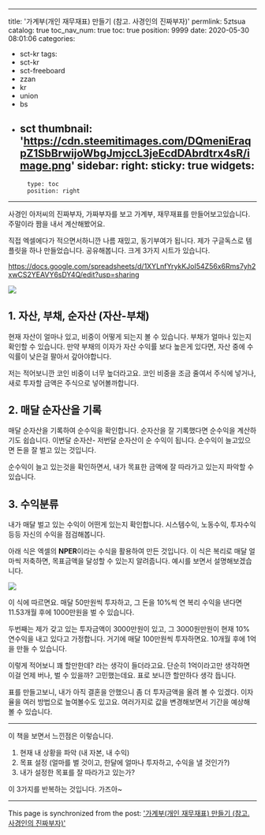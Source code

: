 
---
title: '가계부(개인 재무재표) 만들기 (참고. 사경인의 진짜부자)'
permlink: 5ztsua
catalog: true
toc_nav_num: true
toc: true
position: 9999
date: 2020-05-30 08:01:06
categories:
- sct-kr
tags:
- sct-kr
- sct-freeboard
- zzan
- kr
- union
- bs
- sct
thumbnail: 'https://cdn.steemitimages.com/DQmeniEraqpZ1SbBrwijoWbgJmjccL3jeEcdDAbrdtrx4sR/image.png'
sidebar:
    right:
        sticky: true
widgets:
    -
        type: toc
        position: right
---


사경인 아저씨의 진짜부자, 가짜부자를 보고
가계부, 재무재표를 만들어보고있습니다.
주말이라 짬을 내서 계산해봤어요.

직접 엑셀에다가 적으면서하니깐 나름 재밌고, 동기부여가 됩니다. 
제가 구글독스로 템플릿을 하나 만들었습니다. 공유해봅니다.
크게 3가지 시트가 있습니다.

https://docs.google.com/spreadsheets/d/1XYLnfYrykKJoI54Z56x6Rms7yh2xwCS2YEAVY6sDY4Q/edit?usp=sharing




![](https://cdn.steemitimages.com/DQmeniEraqpZ1SbBrwijoWbgJmjccL3jeEcdDAbrdtrx4sR/image.png)


## 1. 자산, 부채, 순자산 (자산-부채)

현재 자산이 얼마나 있고, 비중이 어떻게 되는지 볼 수 있습니다. 부채가 얼마나 있는지 확인할 수 있습니다. 만약 부채의 이자가 자산 수익률 보다 높은게 있다면, 자산 중에 수익률이 낮은걸 팔아서 갚아야합니다.

저는 적어보니깐 코인 비중이 너무 높더라고요. 코인 비중을 조금 줄여서 주식에 넣거나, 새로 투자할 금액은 주식으로 넣어볼까합니다.

## 2. 매달 순자산을 기록

매달 순자산을 기록하여 순수익을 확인합니다. 순자산을 잘 기록했다면 순수익을 계산하기도 쉽습니다. 이번달 순자산- 저번달 순자산이 순 수익이 됩니다. 순수익이 늘고있으면 돈을 잘 벌고 있는 것입니다.

순수익이 늘고 있는것을 확인하면서, 내가 목표한 금액에 잘 따라가고 있는지 파악할 수 있습니다.

## 3. 수익분류

내가 매달 벌고 있는 수익이 어떤게 있는지 확인합니다. 시스템수익, 노동수익, 투자수익 등등 자신의 수익을 점검해봅니다. 

아래 식은 엑셀의 **NPER**이라는 수식을 활용하여 만든 것입니다. 이 식은 복리로 매달 얼마씩 저축하면, 목표금액을 달성할 수 있는지 알려줍니다. 예시를 보면서 설명해보겠습니다.


![](https://cdn.steemitimages.com/DQmTN95XYgpEj62crFQihFGGvtudy7wYYoZxN8kqaYtdKWq/image.png)

이 식에 따르면요. 매달 50만원씩 투자하고, 그 돈을 10%씩 연 복리 수익을 낸다면 11.53개월 후에 1000만원을 벌 수 있습니다.

두번째는 제가 갖고 있는 투자금액이 3000만원이 있고, 그 3000원만원이 현재 10% 연수익을 내고 있다고 가정합니다. 거기에 매달 100만원씩 투자하면요. 10개월 후에 1억을 만들 수 있습니다.

이렇게 적어보니 꽤 할만한데? 라는 생각이 들더라고요. 단순히 1억이라고만 생각하면 이걸 언제 버나, 벌 수 있을까? 고민했는데요. 표로 보니깐 할만하다 생각 듭니다.

표를 만들고보니, 내가 아직 결혼을 안했으니 좀 더 투자금액을 올려 볼 수 있겠다. 이자율을 여러 방법으로 높여볼수도 있고요. 여러가지로 값을 변경해보면서 기간을 예상해 볼 수 있습니다.





---


이 책을 보면서 느낀점은 이렇습니다.

1. 현재 내 상황을 파악 (내 자본, 내 수익)
2. 목표 설정 (얼마를 벌 것이고, 한달에 얼마나 투자하고, 수익을 낼 것인가?)
3. 내가 설정한 목표를 잘 따라가고 있는가?

이 3가지를 반복하는 것입니다. 가즈아~

- - -

This page is synchronized from the post: ['가계부(개인 재무재표) 만들기 (참고. 사경인의 진짜부자)'](https://steemit.com/@jacobyu/5ztsua)
